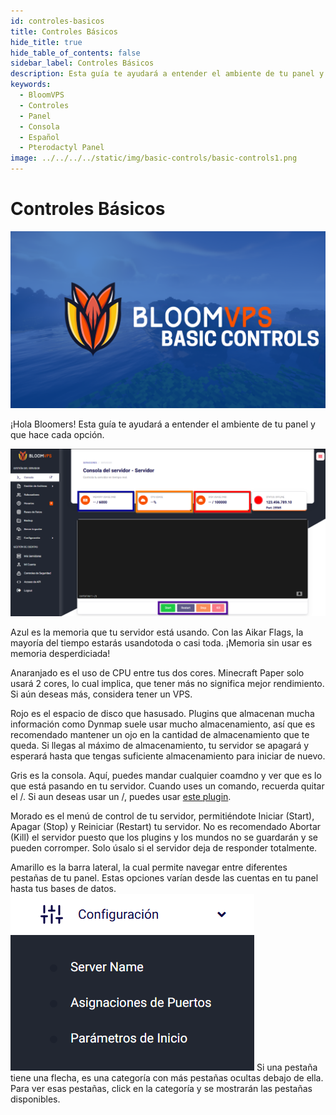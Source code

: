 ```yaml
---
id: controles-basicos
title: Controles Básicos
hide_title: true
hide_table_of_contents: false
sidebar_label: Controles Básicos
description: Esta guía te ayudará a entender el ambiente de tu panel y que hace cada opción.
keywords:
  - BloomVPS
  - Controles
  - Panel
  - Consola
  - Español
  - Pterodactyl Panel
image: ../../../../static/img/basic-controls/basic-controls1.png
---
```

# Controles Básicos
![BloomVPS Basic Controls](../../../static/img/basic-controls/basic-controls1.png)

¡Hola Bloomers! Esta guía te ayudará a entender el ambiente de tu panel y que hace cada opción.

![BloomVPS Basic Controls](img/controles-basicos/controles-basicos2.png)

Azul es la memoria que tu servidor está usando. Con las Aikar Flags, la mayoría del tiempo estarás usandotoda o casi toda. ¡Memoria sin usar es memoria desperdiciada!

Anaranjado es el uso de CPU entre tus dos cores. Minecraft Paper solo usará 2 cores, lo cual implica, que tener más no significa mejor rendimiento. Si aún deseas más, considera tener un VPS.

Rojo es el espacio de disco que hasusado. Plugins que almacenan mucha información como Dynmap suele usar mucho almacenamiento, así que es recomendado mantener un ojo en la cantidad de almacenamiento que te queda. Si llegas al máximo de almacenamiento, tu servidor se apagará y esperará hasta que tengas suficiente almacenamiento para iniciar de nuevo.

Gris es la consola. Aquí, puedes mandar cualquier coamdno y ver que es lo que está pasando en tu servidor. Cuando uses un comando, recuerda quitar el /. Si aun deseas usar un /, puedes usar [este plugin](https://www.spigotmc.org/resources/81157).

Morado es el menú de control de tu servidor, permitiéndote Iniciar (Start), Apagar (Stop) y Reiniciar (Restart) tu servidor. No es recomendado Abortar (Kill) el servidor puesto que los plugins y los mundos no se guardarán y se pueden corromper. Solo úsalo si el servidor deja de responder totalmente.

Amarillo es la barra lateral, la cual permite navegar entre diferentes pestañas de tu panel. Estas opciones varían desde las cuentas en tu panel hasta tus bases de datos.
![BloomVPS Basic Controls](img/controles-basicos/controles-basicos3.png)
 Si una pestaña tiene una flecha, es una categoría con más pestañas ocultas debajo de ella. Para ver esas pestañas, click en la categoría y se mostrarán las pestañas disponibles.

